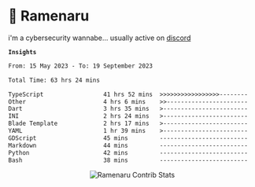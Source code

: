 # 🍜 Ramenaru
i'm a cybersecurity wannabe...
usually active on <a href="https://discordapp.com/users/503291004200157185">discord</a> 

**`Insights`**

<!--START_SECTION:waka-->

```txt
From: 15 May 2023 - To: 19 September 2023

Total Time: 63 hrs 24 mins

TypeScript                 41 hrs 52 mins  >>>>>>>>>>>>>>>>>--------   66.03 %
Other                      4 hrs 6 mins    >>-----------------------   06.47 %
Dart                       3 hrs 35 mins   >------------------------   05.67 %
INI                        2 hrs 24 mins   >------------------------   03.81 %
Blade Template             2 hrs 17 mins   >------------------------   03.62 %
YAML                       1 hr 39 mins    >------------------------   02.62 %
GDScript                   45 mins         -------------------------   01.21 %
Markdown                   44 mins         -------------------------   01.16 %
Python                     42 mins         -------------------------   01.11 %
Bash                       38 mins         -------------------------   01.02 %
```

<!--END_SECTION:waka-->

<div style="text-align: center;">
   <img align="center" src="https://github-readme-streak-stats.herokuapp.com/?user=Ramenaru&theme=dark&card_width=520" alt="Ramenaru Contrib Stats" />
</div>




